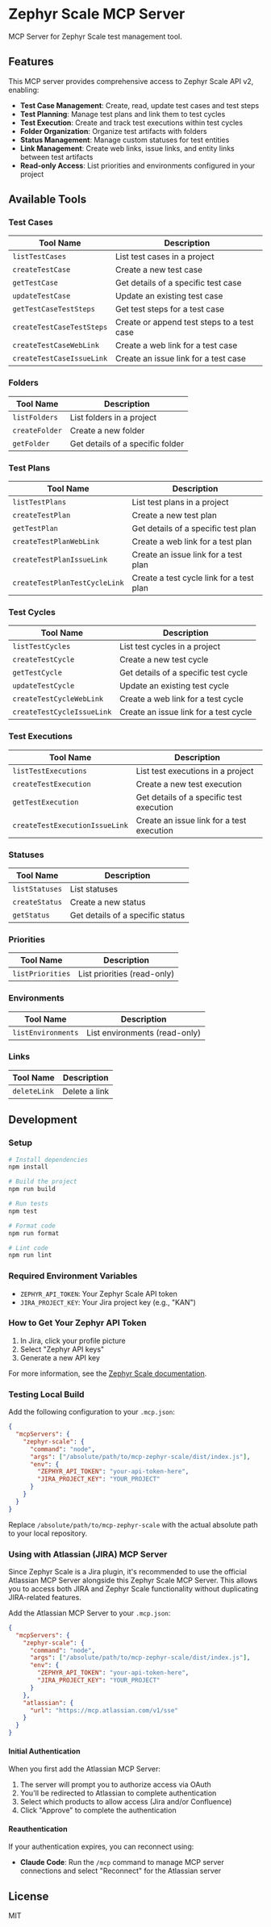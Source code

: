 # Zephyr Scale MCP Server

MCP Server for Zephyr Scale test management tool.

## Features

This MCP server provides comprehensive access to Zephyr Scale API v2, enabling:

- **Test Case Management**: Create, read, update test cases and test steps
- **Test Planning**: Manage test plans and link them to test cycles
- **Test Execution**: Create and track test executions within test cycles
- **Folder Organization**: Organize test artifacts with folders
- **Status Management**: Manage custom statuses for test entities
- **Link Management**: Create web links, issue links, and entity links between test artifacts
- **Read-only Access**: List priorities and environments configured in your project

## Available Tools

### Test Cases

| Tool Name | Description |
|-----------|-------------|
| `listTestCases` | List test cases in a project |
| `createTestCase` | Create a new test case |
| `getTestCase` | Get details of a specific test case |
| `updateTestCase` | Update an existing test case |
| `getTestCaseTestSteps` | Get test steps for a test case |
| `createTestCaseTestSteps` | Create or append test steps to a test case |
| `createTestCaseWebLink` | Create a web link for a test case |
| `createTestCaseIssueLink` | Create an issue link for a test case |

### Folders

| Tool Name | Description |
|-----------|-------------|
| `listFolders` | List folders in a project |
| `createFolder` | Create a new folder |
| `getFolder` | Get details of a specific folder |

### Test Plans

| Tool Name | Description |
|-----------|-------------|
| `listTestPlans` | List test plans in a project |
| `createTestPlan` | Create a new test plan |
| `getTestPlan` | Get details of a specific test plan |
| `createTestPlanWebLink` | Create a web link for a test plan |
| `createTestPlanIssueLink` | Create an issue link for a test plan |
| `createTestPlanTestCycleLink` | Create a test cycle link for a test plan |

### Test Cycles

| Tool Name | Description |
|-----------|-------------|
| `listTestCycles` | List test cycles in a project |
| `createTestCycle` | Create a new test cycle |
| `getTestCycle` | Get details of a specific test cycle |
| `updateTestCycle` | Update an existing test cycle |
| `createTestCycleWebLink` | Create a web link for a test cycle |
| `createTestCycleIssueLink` | Create an issue link for a test cycle |

### Test Executions

| Tool Name | Description |
|-----------|-------------|
| `listTestExecutions` | List test executions in a project |
| `createTestExecution` | Create a new test execution |
| `getTestExecution` | Get details of a specific test execution |
| `createTestExecutionIssueLink` | Create an issue link for a test execution |

### Statuses

| Tool Name | Description |
|-----------|-------------|
| `listStatuses` | List statuses |
| `createStatus` | Create a new status |
| `getStatus` | Get details of a specific status |

### Priorities

| Tool Name | Description |
|-----------|-------------|
| `listPriorities` | List priorities (read-only) |

### Environments

| Tool Name | Description |
|-----------|-------------|
| `listEnvironments` | List environments (read-only) |

### Links

| Tool Name | Description |
|-----------|-------------|
| `deleteLink` | Delete a link |

## Development

### Setup

```bash
# Install dependencies
npm install

# Build the project
npm run build

# Run tests
npm test

# Format code
npm run format

# Lint code
npm run lint
```

### Required Environment Variables

- `ZEPHYR_API_TOKEN`: Your Zephyr Scale API token
- `JIRA_PROJECT_KEY`: Your Jira project key (e.g., "KAN")

### How to Get Your Zephyr API Token

1. In Jira, click your profile picture
2. Select "Zephyr API keys"
3. Generate a new API key

For more information, see the [Zephyr Scale documentation](https://support.smartbear.com/zephyr-scale-cloud/docs/en/rest-api/api-access-tokens-management.html).

### Testing Local Build

Add the following configuration to your `.mcp.json`:

```json
{
  "mcpServers": {
    "zephyr-scale": {
      "command": "node",
      "args": ["/absolute/path/to/mcp-zephyr-scale/dist/index.js"],
      "env": {
        "ZEPHYR_API_TOKEN": "your-api-token-here",
        "JIRA_PROJECT_KEY": "YOUR_PROJECT"
      }
    }
  }
}
```

Replace `/absolute/path/to/mcp-zephyr-scale` with the actual absolute path to your local repository.

### Using with Atlassian (JIRA) MCP Server

Since Zephyr Scale is a Jira plugin, it's recommended to use the official Atlassian MCP Server alongside this Zephyr Scale MCP Server. This allows you to access both JIRA and Zephyr Scale functionality without duplicating JIRA-related features.

Add the Atlassian MCP Server to your `.mcp.json`:

```json
{
  "mcpServers": {
    "zephyr-scale": {
      "command": "node",
      "args": ["/absolute/path/to/mcp-zephyr-scale/dist/index.js"],
      "env": {
        "ZEPHYR_API_TOKEN": "your-api-token-here",
        "JIRA_PROJECT_KEY": "YOUR_PROJECT"
      }
    },
    "atlassian": {
      "url": "https://mcp.atlassian.com/v1/sse"
    }
  }
}
```

#### Initial Authentication

When you first add the Atlassian MCP Server:
1. The server will prompt you to authorize access via OAuth
2. You'll be redirected to Atlassian to complete authentication
3. Select which products to allow access (Jira and/or Confluence)
4. Click "Approve" to complete the authentication

#### Reauthentication

If your authentication expires, you can reconnect using:
- **Claude Code**: Run the `/mcp` command to manage MCP server connections and select "Reconnect" for the Atlassian server

## License

MIT

